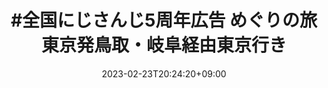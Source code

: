 ---
title: "#全国にじさんじ5周年広告 めぐりの旅 東京発鳥取・岐阜経由東京行き"
date: 2023-02-23T20:24:20+09:00
draft: false
toc: true
---